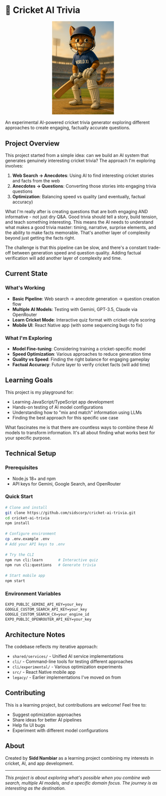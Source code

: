 # 🏏 Cricket AI Trivia

<div align="center">
  <img src="assets/branding/mascot_cat_with_bat.png" alt="Cricket AI Trivia Mascot" width="200"/>
</div>

An experimental AI-powered cricket trivia generator exploring different approaches to create engaging, factually accurate questions.

## Project Overview

This project started from a simple idea: can we build an AI system that generates genuinely interesting cricket trivia? The approach I'm exploring involves:

1. **Web Search → Anecdotes**: Using AI to find interesting cricket stories and facts from the web
2. **Anecdotes → Questions**: Converting those stories into engaging trivia questions
3. **Optimization**: Balancing speed vs quality (and eventually, factual accuracy)

What I'm really after is creating questions that are both engaging AND informative - not just dry Q&A. Good trivia should tell a story, build tension, and teach something interesting. This means the AI needs to understand what makes a good trivia master: timing, narrative, surprise elements, and the ability to make facts memorable. That's another layer of complexity beyond just getting the facts right.

The challenge is that this pipeline can be slow, and there's a constant trade-off between generation speed and question quality. Adding factual verification will add another layer of complexity and time.

## Current State

### What's Working
- **Basic Pipeline**: Web search → anecdote generation → question creation flow
- **Multiple AI Models**: Testing with Gemini, GPT-3.5, Claude via OpenRouter
- **Learn Cricket Mode**: Interactive quiz format with cricket-style scoring
- **Mobile UI**: React Native app (with some sequencing bugs to fix)

### What I'm Exploring
- **Model Fine-tuning**: Considering training a cricket-specific model
- **Speed Optimization**: Various approaches to reduce generation time
- **Quality vs Speed**: Finding the right balance for engaging gameplay
- **Factual Accuracy**: Future layer to verify cricket facts (will add time)

## Learning Goals

This project is my playground for:
- Learning JavaScript/TypeScript app development
- Hands-on testing of AI model configurations
- Understanding how to "mix and match" information using LLMs
- Finding the best approach for this specific use case

What fascinates me is that there are countless ways to combine these AI models to transform information. It's all about finding what works best for your specific purpose.

## Technical Setup

### Prerequisites
- Node.js 18+ and npm
- API keys for Gemini, Google Search, and OpenRouter

### Quick Start
```bash
# Clone and install
git clone https://github.com/sidscorp/cricket-ai-trivia.git
cd cricket-ai-trivia
npm install

# Configure environment
cp .env.example .env
# Add your API keys to .env

# Try the CLI
npm run cli:learn       # Interactive quiz
npm run cli:questions   # Generate trivia

# Start mobile app
npm start
```

### Environment Variables
```
EXPO_PUBLIC_GEMINI_API_KEY=your_key
GOOGLE_CUSTOM_SEARCH_API_KEY=your_key
GOOGLE_CUSTOM_SEARCH_CX=your_engine_id
EXPO_PUBLIC_OPENROUTER_API_KEY=your_key
```

## Architecture Notes

The codebase reflects my iterative approach:
- `shared/services/` - Unified AI service implementations
- `cli/` - Command-line tools for testing different approaches
- `cli/experimental/` - Various optimization experiments
- `src/` - React Native mobile app
- `legacy/` - Earlier implementations I've moved on from

## Contributing

This is a learning project, but contributions are welcome! Feel free to:
- Suggest optimization approaches
- Share ideas for better AI pipelines
- Help fix UI bugs
- Experiment with different model configurations

## About

Created by **Sidd Nambiar** as a learning project combining my interests in cricket, AI, and app development.

---

*This project is about exploring what's possible when you combine web search, multiple AI models, and a specific domain focus. The journey is as interesting as the destination.*
